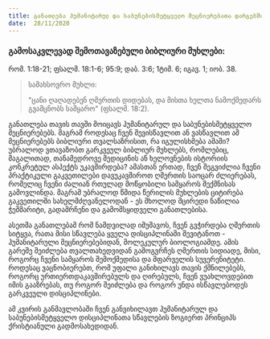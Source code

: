 ```yaml
---
title: განათლება ჰუმანიტარულ და საბუნებისმეტყველო მეცნიერებათა დარგებში
date:  28/11/2020
---
```


<h3 class="ka_geo">გამოსაკვლევად შემოთავაზებული ბიბლიური მუხლები: </h3>
რომ. 1:18-21; ფსალმ. 18:1-6; 95:9; დაბ. 3:6; 1ტიმ. 6; იგავ. 1; იობ. 38.

> <p>სამახსოვრო მუხლი:</p>
> "ცანი ღაღადებენ ღმერთის დიდებას, და მისთა ხელთა ნამოქმედარს გვამცნობს სამყარო" (ფსალმ. 18:2).

განათლება თავის თავში მოიცავს ჰუმანიტარულ და საბუნებისმეტყველო მეცნიერებებს. მაგრამ როდესაც ჩვენ შევისწავლით ან ვასწავლით ამ მეცნიერებებს ბიბლიური თვალსაზრისით, რა იგულისხმება ამაში? უბრალოდ ვთავაზობთ გარკვეულ ბიბლიურ მუხლებს, რომლებიც, მაგალითად, თანამედროვე მედიცინის ან ხელოვნების ისტორიის კონკრეტულ ასპექტს უკავშირდება? ამასთან ერთად, ჩვენ შეგვიძლია ჩვენი  პრაქტიკული გაკვეთილები დავუკავშიროთ ღმერთის საოცარ ძლიერებას, რომელიც ჩვენი ძალიან რთულად მოწყობილი სამყაროს შექმნისას გამოვლინდა. მაგრამ უბრალოდ წმიდა წერილის მუხლების ციტირება გაკვეთილში სახელმძღვანელოდან - ეს მხოლოდ მცირედი ნაწილია ჭეშმარიტი, გადამრჩენი და გამომსყიდველი განათლებისა.

ასეთმა განათლებამ რომ ნამდვილად იმუშავოს, ჩვენ გვჭირდება ღმერთის სიტყვა, რათა მისი სწავლება ყველა დისციპლინაში შევიტანოთ - ჰუმანიტარული მეცნიერებებიდან, მოლეკულურ ბიოლოგიამდე. ამის გარეშე შეიძლება თვალთახედვიდან გამოგვრჩეს ღმერთის სიდიადე, მისი, როგორც ჩვენი სამყაროს შემოქმედისა და მფარველის სუვერენიტეტი. როდესაც ვაცნობიერებთ, რომ უფალი განიხილავს თავის ქმნილებებს, როგორც ურთიერთდაკავშირებულს და ღირებულს, ჩვენ ვუახლოვდებით იმის გააზრებას, თუ როგორ შეიძლება და როგორ უნდა ისწავლებოდეს გარკვეული დისციპლინები.

ამ კვირის განმავლობაში ჩვენ განვიხილავთ ჰუმანიტარულ და საბუნებისმეტყველო დისციპლინათა სწავლების ზოგიერთ პრინციპს ქრისტიანული გადმოსახედიდან.